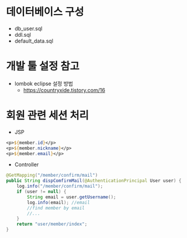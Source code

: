 # 데이터베이스 구성
* db_user.sql
* ddl.sql
* default_data.sql

# 개발 툴 설정 참고
* lombok eclipse 설정 방법
    * https://countryxide.tistory.com/16


# 회원 관련 세션 처리
* JSP
```jsp
<p>${member.id}</p>
<p>${member.nickname}</p>
<p>${member.email}</p>
```
* Controller
```java
@GetMapping("/member/confirm/mail")
public String dispComfirmMail(@AuthenticationPrincipal User user) {
	log.info("/member/confirm/mail");
	if (user != null) {
		String email = user.getUsername();
		log.info(email); //email
		//find member by email
		//...
	}
	return "user/member/index";
}

```
